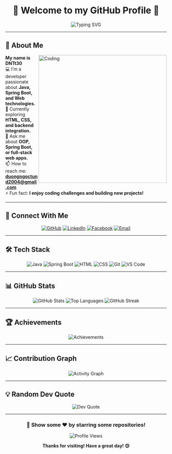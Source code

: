 <div align="center">

# 🌟 Welcome to my GitHub Profile 🌟

<img src="https://readme-typing-svg.herokuapp.com?font=Fira+Code&size=32&duration=2800&pause=2000&color=00D9FF&center=true&vCenter=true&width=600&lines=Hi+there!+I'm+DNTt30;Welcome+to+my+GitHub!" alt="Typing SVG" />

</div>

---

## 👋 About Me

<img align="right" alt="Coding" width="400" src="https://raw.githubusercontent.com/abhisheknaiidu/abhisheknaiidu/master/code.gif">

**My name is DNTt30**  
💻 I’m a developer passionate about **Java, Spring Boot, and Web technologies.**  
🌱 Currently exploring **HTML, CSS, and backend integration.**  
💬 Ask me about **OOP, Spring Boot, or full-stack web apps.**  
📫 How to reach me: **duongngoctund2004@gmail.com**  
⚡ Fun fact: **I enjoy coding challenges and building new projects!**

---

## 🔗 Connect With Me

<div align="center">

[![GitHub](https://img.shields.io/badge/GitHub-DNTt30-181717?style=for-the-badge&logo=github)](https://github.com/DNTt30)
[![LinkedIn](https://img.shields.io/badge/LinkedIn-Connect-0077B5?style=for-the-badge&logo=linkedin)](https://linkedin.com)
[![Facebook](https://img.shields.io/badge/Facebook-Follow-1877F2?style=for-the-badge&logo=facebook)](https://www.facebook.com/share/16XDdEQCDw/?mibextid=wwXIfrhttps://www.facebook.com/share/16XDdEQCDw/?mibextid=wwXIfr)
[![Email](https://img.shields.io/badge/Email-Contact_me-D14836?style=for-the-badge&logo=gmail&logoColor=white)](mailto:your.email@example.com)

</div>

---

## 🛠️ Tech Stack

<div align="center">

![Java](https://img.shields.io/badge/Java-ED8B00?style=for-the-badge&logo=openjdk&logoColor=white)
![Spring Boot](https://img.shields.io/badge/Spring_Boot-6DB33F?style=for-the-badge&logo=spring-boot&logoColor=white)
![HTML](https://img.shields.io/badge/HTML5-E34F26?style=for-the-badge&logo=html5&logoColor=white)
![CSS](https://img.shields.io/badge/CSS3-1572B6?style=for-the-badge&logo=css3&logoColor=white)
![Git](https://img.shields.io/badge/Git-F05032?style=for-the-badge&logo=git&logoColor=white)
![VS Code](https://img.shields.io/badge/VS_Code-007ACC?style=for-the-badge&logo=visual-studio-code&logoColor=white)

</div>

---

## 📊 GitHub Stats

<div align="center">

![GitHub Stats](https://github-readme-stats.vercel.app/api?username=DNTt30&show_icons=true&theme=radical)
![Top Languages](https://github-readme-stats.vercel.app/api/top-langs/?username=DNTt30&layout=compact&theme=radical)
![GitHub Streak](https://github-readme-streak-stats.herokuapp.com/?user=DNTt30&theme=radical)

</div>

---

## 🏆 Achievements

<div align="center">

![Achievements](https://github-profile-trophy.vercel.app/?username=DNTt30&theme=radical&no-frame=true&no-bg=true&margin-w=4)

</div>

---

## 📈 Contribution Graph

<div align="center">

![Activity Graph](https://github-readme-activity-graph.vercel.app/graph?username=DNTt30&theme=react-dark&hide_border=true)

</div>

---

## 💡 Random Dev Quote

<div align="center">

![Dev Quote](https://quotes-github-readme.vercel.app/api?type=horizontal&theme=radical)

</div>

---

<div align="center">

### 🌟 Show some ❤️ by starring some repositories!

![Profile Views](https://komarev.com/ghpvc/?username=DNTt30&color=brightgreen&style=for-the-badge)

**Thanks for visiting! Have a great day! 😊**

</div>
